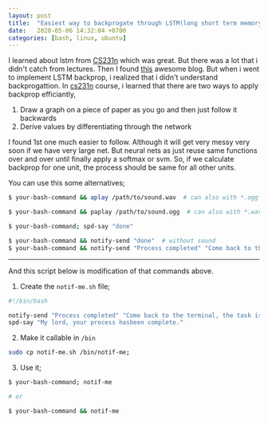 ```yaml
---
layout: post
title:  "Easiest way to backprogate through LSTM(long short term memory using only numpy"
date:   2020-05-06 14:32:04 +0700
categories: [bash, linux, ubuntu]
---
```


I learned about lstm from [CS231n](http://cs231n.github.io/) which was great. But there was a lot that i didn't catch from lectures. Then I found
[this](http://colah.github.io/posts/2015-08-Understanding-LSTMs/) awesome blog. But when i went to implement LSTM backprop, i realized that i didn't
understand backprogattion. In [cs231n](http://cs231n.github.io/) course, i learned that there are two ways to apply backprop efficiantly,
1. Draw a graph on a piece of paper as you go and then just follow it backwards
2. Derive values by differentiating through the network

I found 1st one much easier to follow. Although it will get very messy very soon if we have very large net. But neural nets as just reuse same functions over and
over until finally apply a softmax or svm. So, if we calculate backprop for one unit, the process should be same for all other units.

You can use this some alternatives;


```bash
$ your-bash-command && aplay /path/to/sound.wav  # can also with *.ogg file.
```

```bash
$ your-bash-command && paplay /path/to/sound.ogg  # can also with *.wav file.
```

```bash
$ your-bash-command; spd-say "done"
```

```bash
$ your-bash-command && notify-send "done"  # without sound
$ your-bash-command && notify-send "Process completed" "Come back to the terminal, the task is over"
```

------------

And this script below is modification of that commands above.

1. Create the `notif-me.sh` file;

```bash
#!/bin/bash

notify-send "Process completed" "Come back to the terminal, the task is over"
spd-say "My lord, your process hasbeen complete."
```

2. Make it callable in `/bin`

```bash
sudo cp notif-me.sh /bin/notif-me;
```

3. Use it;

```bash
$ your-bash-command; notif-me

# or

$ your-bash-command && notif-me
```
